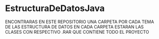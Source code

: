 # EstructuraDeDatosJava


ENCONTRARAS EN ESTE REPOSITORIO  UNA CARPETA POR CADA TEMA DE LAS ESTRUCTURA DE DATOS
EN CADA CARPETA ESTARAN LAS CLASES CON RESPECTIVO .RAR QUE CONTIENE TODO EL PROYECTO
